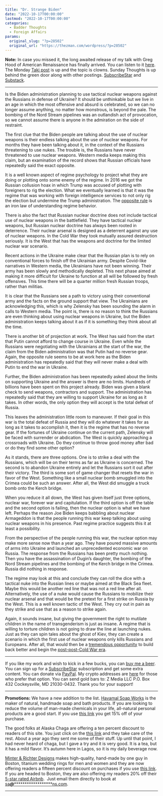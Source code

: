 ```yaml
---
title: "Dr. Strange Biden"
date: "2022-10-17T00:00:00"
lastmod: "2022-10-17T00:00:00"
categories:
  - Badder Thoughts
  - Foreign Affairs
params:
  original_slug: "?p=28502"
  original_url: "https://thezman.com/wordpress/?p=28502"
---
```


**Note:** In case you missed it, the long awaited release of my talk
with Greg Hood of American Renaissance has finally arrived. You can
listen to it
<a href="https://www.amren.com/podcasts/2022/10/yes-were-going-to-win/"
rel="noopener" target="_blank">here</a>. The Monday <a
href="https://www.takimag.com/article/the-clownification-of-politics/"
rel="noopener" target="_blank">Taki post</a> is up and the topic is
clowns. Sunday Thoughts is up behind the green door along with other
postings.
<a href="https://www.subscribestar.com/the-z-blog" rel="noopener"
target="_blank">SubscribeStar</a> and
[Substack](https://thedissident.substack.com/).

------------------------------------------------------------------------

Is the Biden administration planning to use tactical nuclear weapons
against the Russians in defense of Ukraine? It should be unthinkable but
we live in an age in which the most offensive and absurd is celebrated,
so we can no longer assume anything, no matter how monstrous, is beyond
the pale. The bombing of the Nord Stream pipelines was an outlandish act
of provocation, so we cannot assume there is anyone in the admiration on
the side of restraint.

The first clue that the Biden people are talking about the use of
nuclear weapons is their endless talking about the use of nuclear
weapons. For months they have been talking about it, in the context of
the Russians threatening to use nukes. The trouble is, the Russians have
never threatened to use nuclear weapons. Western media keeps making this
claim, but an examination of the record shows that Russian officials
have repeatedly said the exact opposite.

It is a well known aspect of regime psychology to project what they are
doing or plotting onto some enemy of the regime. In 2016 we got the
Russian collusion hoax in which Trump was accused of plotting with
foreigners to rig the election. What we eventually learned is that it
was the regime that was working with foreign intelligence services to
not only rig the election but undermine the Trump administration. The
<a href="https://thezman.com/wordpress/?p=561" rel="noopener"
target="_blank">opposite rule</a> is an iron law of understanding regime
behavior.

There is also the fact that Russian nuclear doctrine does not include
tactical use of nuclear weapons in the battlefield. They have tactical
nuclear weapons, but Russian nuclear doctrine has always been rooted in
deterrence. Their nuclear arsenal is designed as a deterrent against any
use of nuclear weapons. In the Cold War they took mutually assured
destruction seriously. It is the West that has the weapons and doctrine
for the limited nuclear war scenario.

Recent actions in the Ukraine make clear that the Russian plan is to
rely on conventional forces to finish off the Ukrainian army. Despite
Covid-like narratives in Western media, the Ukrainians have not been
winning. Their army has been slowly and methodically depleted. This next
phase aimed at making it more difficult for Ukraine to function at all
will be followed by fresh offensives. This time there will be a quarter
million fresh Russian troops, rather than militias.

It is clear that the Russians see a path to victory using their
conventional army and the facts on the ground support that view. The
Ukrainians are acknowledging this, which is why Zelensky has been
sounding the alarm in calls to Western media. The point is, there is no
reason to think the Russians are even thinking about using nuclear
weapons in Ukraine, but the Biden administration keeps talking about it
as if it is something they think about all the time.

There is another bit of projection at work. The West has said from the
start that Putin cannot afford to change course in Ukraine. Even while
the Russians were negotiating with the Ukrainians at the start of the
war, the claim from the Biden administration was that Putin had no
reverse gear. Again, the opposite rule seems to be at work here as the
Biden administration has repeatedly said that they will never make a
deal with Putin to end the war in Ukraine.

Further, the Biden administration has been repeatedly asked about the
limits on supporting Ukraine and the answer is there are no limits.
Hundreds of billions have been spent on this project already. Biden was
given a blank check to send weapons, contractors and support. The
administration has repeatedly said that they are willing to support
Ukraine for as long as it takes. In other words, the only option they
will accept is the total defeat of Russia.

This leaves the administration little room to maneuver. If their goal in
this war is the total defeat of Russia and they will do whatever it
takes for as long as it takes to accomplish it, then it is the regime
that has no reverse gear. If the fortunes of Ukraine continue on the
current path, Zelensky will be faced with surrender or abdication. The
West is quickly approaching a crossroads with Ukraine. Do they continue
to throw good money after bad or do they find some other option?

As it stands, there are three options. One is to strike a deal with the
Russians, which will be on their terms as far as Ukraine is concerned.
The second is to abandon Ukraine entirely and let the Russians sort it
out after their victory. The third is some sort of game changer that
resets the war in favor of the West. Something like a small nuclear bomb
smuggled into the Crimea could be such an answer. After all, the West
did smuggle a truck bomb onto the Kerch bridge.

When you reduce it all down, the West has given itself just three
options, nuclear war, forever war and capitulation. If the third option
is off the table and the second option is failing, then the nuclear
option is what we have left. Perhaps the reason Joe Biden keeps babbling
about nuclear Armageddon is that the people running this war keep
talking about using nuclear weapons in his presence. Past regime
practice suggests this it at least a possibility.

From the perspective of the people running this war, the nuclear option
may make more sense now than a year ago. They have poured massive
amounts of arms into Ukraine and launched an unprecedented economic war
on Russia. The response from the Russians has been pretty much nothing.
Then you have the assassination of Dugin’s daughter, the bombing of the
Nord Stream pipelines and the bombing of the Kerch bridge in the Crimea.
Russia did nothing in response.

The regime may look at this and conclude they can roll the dice with a
tactical nuke into the Russian lines or maybe aimed at the Black Sea
fleet. Maybe this would be another red line that was not a red line
after all. Alternatively, the use of a nuke would cause the Russians to
mobilize their nuclear arsenal and that would be the pretext for a first
strike on Russia by the West. This is a well known tactic of the West.
They cry out in pain as they strike and use that as a reason to strike
again.

Again, it sounds insane, but giving the government the right to mutilate
children in the name of transgenderism is just as insane. A regime that
is willing to torture children is not going to draw the line at
launching nukes. Just as they can spin tales about the ghost of Kiev,
they can create a scenario in which the first use of nuclear weapons
only kills Russians and Europeans. After all, that would then be a <a
href="https://www.rt.com/news/563861-blinken-nord-stream-opportunity/"
rel="noopener" target="_blank">tremendous opportunity</a> to build back
better and begin the <a
href="https://www.politico.com/newsletters/national-security-daily/2022/10/12/goodbye-post-cold-war-era-00061441"
rel="noopener" target="_blank">post-post-Cold War era</a>.

------------------------------------------------------------------------

If you like my work and wish to kick in a few bucks, you can
<a href="https://www.buymeacoffee.com/mujolulu" rel="noopener"
target="_blank">buy me a beer</a>. You can sign up for a
<a href="https://www.subscribestar.com/the-z-blog" rel="noopener"
target="_blank">SubscribeStar</a> subscription and get some extra
content. You can donate via <a
href="https://www.paypal.com/donate/?cmd=_s-xclick&amp;hosted_button_id=UDAS2Q8JYA6CN&amp;source=url"
rel="noopener" target="_blank">PayPal</a>. My crypto addresses are
<a href="https://thezman.com/wordpress/?page_id=22713" rel="noopener"
target="_blank">here</a> for those who prefer that option. You can send
gold bars to: Z Media LLC P.O. Box 432 Cockeysville, MD 21030-0432.
Thank you for your support!

------------------------------------------------------------------------

**Promotions:** We have a new addition to the list.
<a href="https://havamalsoapworks.com/" rel="noopener"
target="_blank">Havamal Soap Works</a> is the maker of natural, handmade
soap and bath products. If you are looking to reduce the volume of
man-made chemicals in your life, all-natural personal products are a
good start. If you use
<a href="https://havamalsoapworks.com/discount/ZMAN" rel="noopener"
target="_blank">this link</a> you get 15% off of your purchase.

The good folks at Alaska Chaga are offering a ten percent discount to
readers of this site. You just click on the
<a href="https://alaskachaga.us/discount/ZMAN" rel="noopener noreferrer"
target="_blank">this link</a> and they take care of the rest. About a
year ago they sent me some of their stuff. Up until that point, I had
never heard of chaga, but I gave a try and it is very good. It is a tea,
but it has a mild flavor. It’s autumn here in Lagos, so it is my daily
beverage now.

<a href="https://www.minterandrichterdesigns.com/"
rel="noreferrer nofollow noopener" target="_blank">Minter &amp; Richter
Designs</a> makes high-quality, hand-made by one guy in Boston, titanium
wedding rings for men and women and they are now offering readers a
fifteen percent discount on purchases if you use
<a href="https://www.minterandrichterdesigns.com/discount/ZMAN"
rel="noreferrer nofollow noopener" target="_blank">this link</a>.
<span class="highlight"><span class="colour"><span class="font"><span class="size">If
you are headed to Boston, they are also offering my readers 20% off
their <a
href="https://www.airbnb.com/users/7988017/listings?user_id=7988017&amp;s=3"
rel="noopener noreferrer" target="_blank">5-star rated Airbnb</a>.  Just
email them directly to book at
<a href="mailto:sa***@*********************ns.com"
data-original-string="eYUl9KryvS7aR81GgVpclA==cb7XXYMbzGRDG4p6VV9jGAYknRBUGkyQvTvqH79Aqmn0KHAfKMzj5FtXpG7GPZS5PUr"><span
class="apbct-email-encoder"
data-original-string="bZqrnfTYtQcYNs+Rvg0CpQ==cb7x7zxwDkdaEu1r2cT+eD2IlEKy95sowai+eS4XS7t1b6AzuBg0tR95PoiAKCP+VVN"
title="This contact has been encoded by Anti-Spam by CleanTalk. Click to decode. To finish the decoding make sure that JavaScript is enabled in your browser.">sa<span
class="apbct-blur">***</span>@<span
class="apbct-blur">*********************</span>ns.com</span></a>.</span></span></span></span>

------------------------------------------------------------------------
